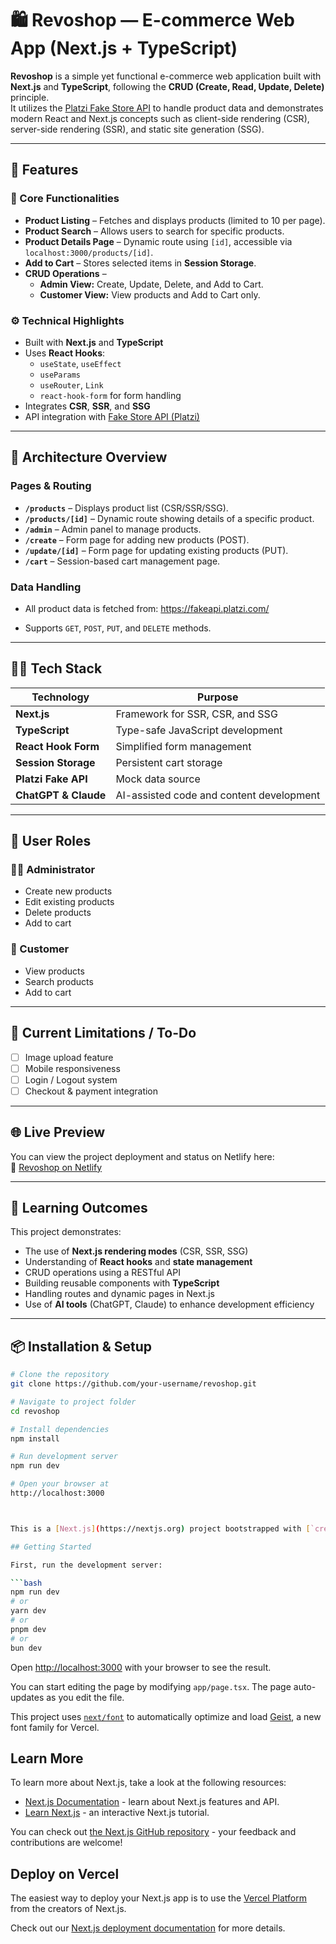 # 🛍️ Revoshop — E-commerce Web App (Next.js + TypeScript)

**Revoshop** is a simple yet functional e-commerce web application built with **Next.js** and **TypeScript**, following the **CRUD (Create, Read, Update, Delete)** principle.  
It utilizes the [Platzi Fake Store API](https://fakeapi.platzi.com/) to handle product data and demonstrates modern React and Next.js concepts such as client-side rendering (CSR), server-side rendering (SSR), and static site generation (SSG).

---

## 🚀 Features

### 🧭 Core Functionalities
- **Product Listing** – Fetches and displays products (limited to 10 per page).  
- **Product Search** – Allows users to search for specific products.  
- **Product Details Page** – Dynamic route using `[id]`, accessible via `localhost:3000/products/[id]`.  
- **Add to Cart** – Stores selected items in **Session Storage**.  
- **CRUD Operations** – 
  - **Admin View:** Create, Update, Delete, and Add to Cart.  
  - **Customer View:** View products and Add to Cart only.  

### ⚙️ Technical Highlights
- Built with **Next.js** and **TypeScript**  
- Uses **React Hooks**:
  - `useState`, `useEffect`
  - `useParams`
  - `useRouter`, `Link`
  - `react-hook-form` for form handling
- Integrates **CSR**, **SSR**, and **SSG**
- API integration with [Fake Store API (Platzi)](https://fakeapi.platzi.com/)

---

## 🧩 Architecture Overview

### Pages & Routing
- **`/products`** – Displays product list (CSR/SSR/SSG).  
- **`/products/[id]`** – Dynamic route showing details of a specific product.  
- **`/admin`** – Admin panel to manage products.  
- **`/create`** – Form page for adding new products (POST).  
- **`/update/[id]`** – Form page for updating existing products (PUT).  
- **`/cart`** – Session-based cart management page.

### Data Handling
- All product data is fetched from: https://fakeapi.platzi.com/

- Supports `GET`, `POST`, `PUT`, and `DELETE` methods.

---

## 👩‍💻 Tech Stack

| Technology | Purpose |
|-------------|----------|
| **Next.js** | Framework for SSR, CSR, and SSG |
| **TypeScript** | Type-safe JavaScript development |
| **React Hook Form** | Simplified form management |
| **Session Storage** | Persistent cart storage |
| **Platzi Fake API** | Mock data source |
| **ChatGPT & Claude** | AI-assisted code and content development |

---

## 🔐 User Roles

### 👨‍💼 Administrator
- Create new products  
- Edit existing products  
- Delete products  
- Add to cart

### 👤 Customer
- View products  
- Search products  
- Add to cart

---

## 📄 Current Limitations / To-Do
- [ ] Image upload feature  
- [ ] Mobile responsiveness  
- [ ] Login / Logout system  
- [ ] Checkout & payment integration  

---

## 🌐 Live Preview

You can view the project deployment and status on Netlify here:  
🔗 [Revoshop on Netlify](https://app.netlify.com/projects/revoshop/overview)

---

## 🧠 Learning Outcomes

This project demonstrates:
- The use of **Next.js rendering modes** (CSR, SSR, SSG)
- Understanding of **React hooks** and **state management**
- CRUD operations using a RESTful API
- Building reusable components with **TypeScript**
- Handling routes and dynamic pages in Next.js
- Use of **AI tools** (ChatGPT, Claude) to enhance development efficiency

---

## 📦 Installation & Setup

```bash
# Clone the repository
git clone https://github.com/your-username/revoshop.git

# Navigate to project folder
cd revoshop

# Install dependencies
npm install

# Run development server
npm run dev

# Open your browser at
http://localhost:3000



This is a [Next.js](https://nextjs.org) project bootstrapped with [`create-next-app`](https://nextjs.org/docs/app/api-reference/cli/create-next-app).

## Getting Started

First, run the development server:

```bash
npm run dev
# or
yarn dev
# or
pnpm dev
# or
bun dev
```

Open [http://localhost:3000](http://localhost:3000) with your browser to see the result.

You can start editing the page by modifying `app/page.tsx`. The page auto-updates as you edit the file.

This project uses [`next/font`](https://nextjs.org/docs/app/building-your-application/optimizing/fonts) to automatically optimize and load [Geist](https://vercel.com/font), a new font family for Vercel.

## Learn More

To learn more about Next.js, take a look at the following resources:

- [Next.js Documentation](https://nextjs.org/docs) - learn about Next.js features and API.
- [Learn Next.js](https://nextjs.org/learn) - an interactive Next.js tutorial.

You can check out [the Next.js GitHub repository](https://github.com/vercel/next.js) - your feedback and contributions are welcome!

## Deploy on Vercel

The easiest way to deploy your Next.js app is to use the [Vercel Platform](https://vercel.com/new?utm_medium=default-template&filter=next.js&utm_source=create-next-app&utm_campaign=create-next-app-readme) from the creators of Next.js.

Check out our [Next.js deployment documentation](https://nextjs.org/docs/app/building-your-application/deploying) for more details.
